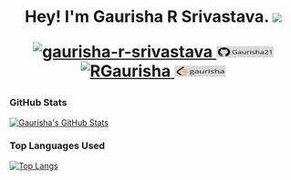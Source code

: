 <h1 align="center"> Hey! I'm Gaurisha R Srivastava. <img src="https://media.giphy.com/media/hvRJCLFzcasrR4ia7z/giphy.gif" width="25px">
<p align="center"> <a href="https://www.linkedin.com/in/gaurisha-r-srivastava/"> <img src="https://img.shields.io/badge/linkedin-%230077B5.svg?&style=for-the-badge&logo=linkedin&logoColor=white" alt="gaurisha-r-srivastava" height='20' width='90'/> </a>
<a href="https://github.com/Gaurisha21"> <img src="https://github.com/Gaurisha21/Gaurisha21/blob/main/Images/2%20(2).png?raw=true" alt="Gaurisha21" height='20' width='100'/>  </a>
<a href="https://twitter.com/RGaurisha"> <img src="https://img.shields.io/badge/twitter-%231DA1F2.svg?&style=for-the-badge&logo=twitter&logoColor=white" alt="RGaurisha" height='20' width='90'/>  </a>
<a href="https://leetcode.com/gaurisha/"> <img src="https://github.com/Gaurisha21/Gaurisha21/blob/main/Images/3.png?raw=true" alt="gaurisha" height='20' width='90'/>  </a>



### GitHub Stats
[![Gaurisha's GitHub Stats](https://github-readme-stats.vercel.app/api?username=Gaurisha21&hide=issues&count_private=true&show_icons=true&theme=calm)](https://github.com/Gaurisha21/github-readme-stats)
### Top Languages Used
[![Top Langs](https://github-readme-stats.vercel.app/api/top-langs/?username=Gaurisha21&layout=compact&theme=calm)](https://github.com/Gaurisha21/github-readme-stats)

<!--
**Gaurisha21/Gaurisha21** is a ✨ _special_ ✨ repository because its `README.md` (this file) appears on your GitHub profile.

Here are some ideas to get you started:

- 🔭 I’m currently working on ...
- 🌱 I’m currently learning ...
- 👯 I’m looking to collaborate on ...
- 🤔 I’m looking for help with ...
- 💬 Ask me about ...
- 📫 How to reach me: ...
- 😄 Pronouns: ...
- ⚡ Fun fact: ...
-->
